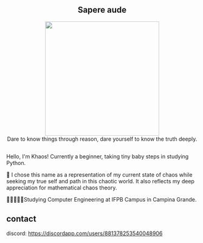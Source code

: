 <h2 align="center">Sapere aude</h2>

<div id="header" align="center">
  <img src="https://media.giphy.com/media/NNVrFKZF3s61W/giphy.gif" width="300"/>
</div>

<div id="header" align="center">
Dare to know things through reason, dare yourself to know the truth deeply.
</div>

##
Hello, I'm Khaos! 
Currently a beginner, taking tiny baby steps in studying Python.

:black_heart: I chose this name as a representation of my current state of chaos while seeking my true self and path in this chaotic world. It also reflects my deep appreciation for mathematical chaos theory.

👩🏻‍💻👨‍🎓Studying Computer Engineering at IFPB Campus in Campina Grande.

## contact

discord: https://discordapp.com/users/881378253540048906
<!--START_SECTION:waka-->

